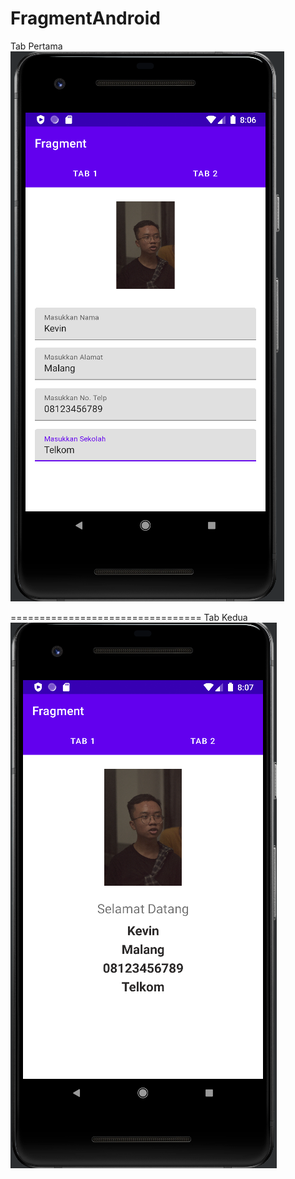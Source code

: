 # FragmentAndroid
Tab Pertama
![](image/fragment_1.PNG)

=================================
Tab Kedua
![](image/fragment_2.PNG)

